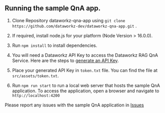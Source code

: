## Running the sample QnA app.

1. Clone Repository dataworkz-qna-app using `git clone https://github.com/dataworkz-dev/dataworkz-qna-app.git` .

2. If required, install node.js for your platform (Node Version > 16.0.0).

3. Run `npm install` to install dependencies.

4. You will need a Dataworkz API Key to access the Dataworkz RAG QnA Service. Here are the steps to [generate an API Key](https://docs.dataworkz.com/product-docs/api-key-generation/generate-api-key-in-dataworkz).

5. Place your generated API Key in `token.txt` file. 
You can find the file at `src/assets/token.txt`.

6. Run `npm run start` to run a local web server that hosts the sample QnA application. To access the application, open a browser and navigate to `http://localhost:4200` 

Please report any issues with the sample QnA application in [Issues](https://github.com/dataworkz-dev/dataworkz-qna-app/issues) 

